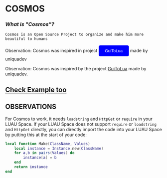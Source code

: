 <div>

# COSMOS

### *What is "Cosmos"?*

```
Cosmos is an Open Source Project to organize and make him more beautiful to humans
```

</div>
<div>
  Observation: Cosmos was inspired in project
  <a href="https://github.com/uniquadev/GuiToLuaConverter" style="text-decoration:none;">
  <button style="background-color: blue; color: white; padding: 10px 20px; border: none; border-radius: 5px; cursor: pointer;">
    GuiToLua
  </button>
</a>
 made by uniquadev 
  
<div>

Observation: Cosmos was inspired by the project [GuiToLua](https://github.com/uniquadev/GuiToLuaConverter) made by uniquadev.

## [Check Example too](https://github.com/KrypDeveloper/MAXIMUS-LIBRARY/blob/main/Cosmos/example.lua)

## OBSERVATIONS
For Cosmos to work, it needs `loadstring` and `HttpGet` or `require` in your LUAU Space. If your LUAU Space does not support `require` or `loadstring` and `HttpGet` directly, you can directly import the code into your LUAU Space by putting this at the start of your code:



```lua
local function Make(ClassName, Values)
    local instance = Instance.new(ClassName)
    for a,b in pairs(Values) do
        instance[a] = b
    end
    return instance
end
```
</div>
